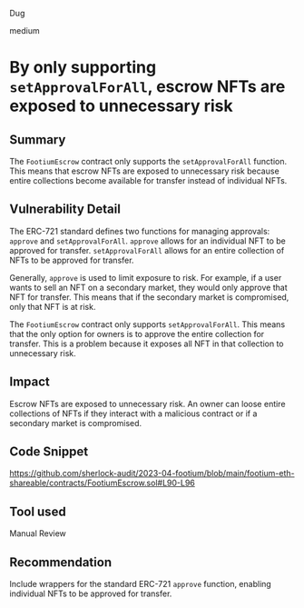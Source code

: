 Dug

medium

# By only supporting `setApprovalForAll`, escrow NFTs are exposed to unnecessary risk

## Summary
The `FootiumEscrow` contract only supports the `setApprovalForAll` function. This means that escrow NFTs are exposed to unnecessary risk because entire collections become available for transfer instead of individual NFTs. 

## Vulnerability Detail
The ERC-721 standard defines two functions for managing approvals: `approve` and `setApprovalForAll`. `approve` allows for an individual NFT to be approved for transfer. `setApprovalForAll` allows for an entire collection of NFTs to be approved for transfer.

Generally, `approve` is used to limit exposure to risk. For example, if a user wants to sell an NFT on a secondary market, they would only approve that NFT for transfer. This means that if the secondary market is compromised, only that NFT is at risk.

The `FootiumEscrow` contract only supports `setApprovalForAll`. This means that the only option for owners is to approve the entire collection for transfer. This is a problem because it exposes all NFT in that collection to unnecessary risk.

## Impact
Escrow NFTs are exposed to unnecessary risk. An owner can loose entire collections of NFTs if they interact with a malicious contract or if a secondary market is compromised.

## Code Snippet
https://github.com/sherlock-audit/2023-04-footium/blob/main/footium-eth-shareable/contracts/FootiumEscrow.sol#L90-L96

## Tool used
Manual Review

## Recommendation
Include wrappers for the standard ERC-721 `approve` function, enabling individual NFTs to be approved for transfer.